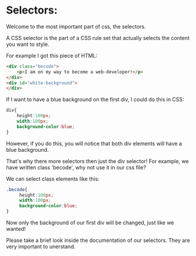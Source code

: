 # Selectors:

Welcome to the most important part of css, the selectors.

A CSS selector is the part of a CSS rule set that actually selects the content you want to style. 

For example I got this piece of HTML:

```html
<div class="becode">
    <p>I am on my way to become a web-developer!</p>
</div>
<div id="white-background">
</div>
```

If I want to have a blue background on the first div, I could do this in CSS:

```css
div{
    height:100px;
    width:100px;
    background-color:blue;
}
```

However, if you do this, you will notice that both div elements will have a blue background.

That's why there more selectors then just the div selector!
For example, we have written class 'becode', why not use it in our css file?

We can select class elements like this:

```css
.becode{
     height:100px;
     width:100px;
     background-color:blue;
}
```

Now only the background of our first div will be changed, just like we wanted!

Please take a brief look inside the documentation of our selectors. They are very important to unerstand.
